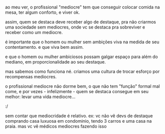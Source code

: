 <!--:::{
  "post_title": "Meditações acerca da mediocridade",
  "post_description": "Alguns pensamentos despretenciosos sobre profissionalismo e mediocridade",
  "post_created_at": "Wed Apr 26 2023 00:04:28 GMT-0300 (Horário Padrão de Brasília)"
}:::-->


ao meu ver, o profissional "mediocre" tem que conseguir colocar comida na mesa, ter algum conforto, e viver ok.

assim, quem se destaca deve receber algo de destaque, pra não criarmos uma sociedade sem mediocres, onde vc  se destaca pra sobreviver e receber como um mediocre.

é importante que o homem ou mulher sem ambições viva na medida de seu contentamento. e que viva bem assim.

e que o homem ou mulher ambiciosos possam galgar espaço para além do mediano, em proporcionalidade ao seu destaque.

mas sabemos como funciona né. criamos uma cultura de trocar esforço por recompensas mediocres.

o profissional mediocre não dorme bem, o que não tem "função" formal mal come, e por vezes - infelizmente - quem se destaca consegue em seu melhor: levar uma vida mediocre... 

:/

sem contar que mediocridade é relativo. ex: vc não vê devs de destaque comprando casa luxuosa em condominio, tendo 3 carros e uma casa na praia. mas vc vê médicos mediocres fazendo isso
